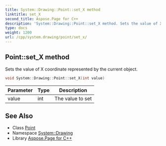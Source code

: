 ```yaml
---
title: System::Drawing::Point::set_X method
linktitle: set_X
second_title: Aspose.Page for C++
description: 'System::Drawing::Point::set_X method. Sets the value of X coordinate represented by the current object in C++.'
type: docs
weight: 1200
url: /cpp/system.drawing/point/set_x/
---
```

## Point::set_X method


Sets the value of X coordinate represented by the current object.

```cpp
void System::Drawing::Point::set_X(int value)
```


| Parameter | Type | Description |
| --- | --- | --- |
| value | int | The value to set |

## See Also

* Class [Point](../)
* Namespace [System::Drawing](../../)
* Library [Aspose.Page for C++](../../../)
